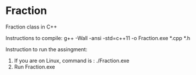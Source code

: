 # Fraction
Fraction class in C++ 

Instructions to compile:
g++ -Wall -ansi -std=c++11 -o Fraction.exe *.cpp *.h

Instruction to run the assingment:
1. If you are on Linux, command is : ./Fraction.exe
2. Run Fraction.exe
